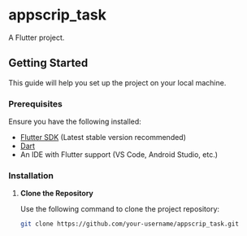 # appscrip_task

A Flutter project.

## Getting Started

This guide will help you set up the project on your local machine.

### Prerequisites

Ensure you have the following installed:
- [Flutter SDK](https://docs.flutter.dev/get-started/install) (Latest stable version recommended)
- [Dart](https://dart.dev/get-dart)
- An IDE with Flutter support (VS Code, Android Studio, etc.)

### Installation

1. **Clone the Repository**

   Use the following command to clone the project repository:

   ```bash
   git clone https://github.com/your-username/appscrip_task.git
